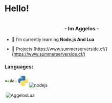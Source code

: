 # Hello!
<h1 align="center"></h1>
<h3 align="center">- Im Aggelos  -</h3>



- 🌱 I’m currently learning **Node.js And Lua**

- 📄 Projects [https://www.summerserverside.cf/](https://www.summerserverside.cf/)





<h3 align="left">Languages:</h3>
<img src="https://raw.githubusercontent.com/devicons/devicon/master/icons/nodejs/nodejs-original-wordmark.svg" alt="nodejs" width="40" height="40"/><img src="https://raw.githubusercontent.com/devicons/devicon/master/icons/python/python-original.svg" alt="python" width="40"><img src="https://www.vectorlogo.zone/logos/lua/lua-icon.svg" alt="nodejs" width="40" height="40"/>
<p>&nbsp;<img align="center" src=https://github-readme-stats.vercel.app/api/top-langs/?username=AggelosLua&show_icons=true&theme=dark" alt="AggelosLua" /></p>
